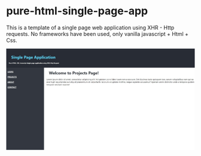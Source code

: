 # pure-html-single-page-app
This is a template of a single page web application using XHR - Http requests.
No frameworks have been used, only vanilla javascript + Html + Css.

<img src="/screenshots/ss1.jpeg"></img>
